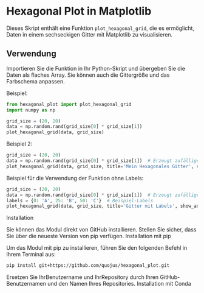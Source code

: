 # Hexagonal Plot in Matplotlib

Dieses Skript enthält eine Funktion `plot_hexagonal_grid`, die es ermöglicht, Daten in einem sechseckigen Gitter mit Matplotlib zu visualisieren.

## Verwendung

Importieren Sie die Funktion in Ihr Python-Skript und übergeben Sie die Daten als flaches Array. Sie können auch die Gittergröße und das Farbschema anpassen.

Beispiel:
```python
from hexagonal_plot import plot_hexagonal_grid
import numpy as np

grid_size = (20, 20)
data = np.random.rand(grid_size[0] * grid_size[1])
plot_hexagonal_grid(data, grid_size)
```
Beispiel 2:
```python
grid_size = (20, 20)
data = np.random.rand(grid_size[0] * grid_size[1])  # Erzeugt zufällige Daten für das Gitter
plot_hexagonal_grid(data, grid_size, title='Mein Hexagonales Gitter', show_axes=False)
```


Beispiel für die Verwendung der Funktion ohne Labels:
```python
grid_size = (20, 20)
data = np.random.rand(grid_size[0] * grid_size[1])  # Erzeugt zufällige Daten für das Gitter
labels = {0: 'A', 25: 'B', 50: 'C'}  # Beispiel-Labels
plot_hexagonal_grid(data, grid_size, title='Gitter mit Labels', show_axes=False, labels=labels)
```


Installation

Sie können das Modul direkt von GitHub installieren. Stellen Sie sicher, dass Sie über die neueste Version von pip verfügen.
Installation mit pip

Um das Modul mit pip zu installieren, führen Sie den folgenden Befehl in Ihrem Terminal aus:
```bash
pip install git+https://github.com/quojus/hexagonal_plot.git
```
Ersetzen Sie IhrBenutzername und IhrRepository durch Ihren GitHub-Benutzernamen und den Namen Ihres Repositories.
Installation mit Conda



